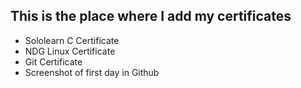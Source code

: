 ## This is the place where I add my certificates
* Sololearn C Certificate
* NDG Linux Certificate
* Git Certificate
* Screenshot of first day in Github
